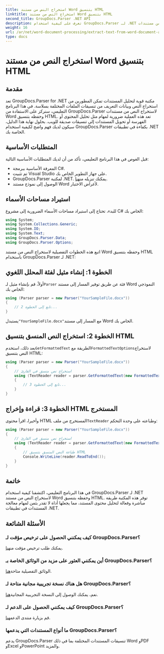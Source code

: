 ```yaml
---
title: استخراج النص من مستند Word بتنسيق HTML
linktitle: استخراج النص من مستند Word بتنسيق HTML
second_title: GroupDocs.Parser .NET API
description: تعرف على كيفية استخدام GroupDocs.Parser لـ .NET لاستخراج النص من مستندات Word وحفظه بتنسيق HTML. برنامج تعليمي خطوة بخطوة مع أمثلة التعليمات البرمجية.
weight: 16
url: /ar/net/word-document-processing/extract-text-from-word-document-as-html/
type: docs
---
```

# استخراج النص من مستند Word بتنسيق HTML

## مقدمة
تعد GroupDocs.Parser for .NET مكتبة قوية لتحليل المستندات تمكن المطورين من استخراج النص وبيانات التعريف من تنسيقات الملفات المختلفة بسلاسة. في هذا البرنامج التعليمي، سنركز على الاستفادة من GroupDocs.Parser لاستخراج النص من مستندات Word وحفظه بتنسيق HTML. تعد هذه العملية ضرورية لمهام مثل تحليل المحتوى أو الفهرسة أو تحويل المستندات إلى تنسيقات صديقة للويب. بحلول نهاية هذا الدليل، سيكون لديك فهم واضح لكيفية استخدام GroupDocs.Parser بكفاءة في تطبيقات .NET الخاصة بك.
## المتطلبات الأساسية
قبل الغوص في هذا البرنامج التعليمي، تأكد من أن لديك المتطلبات الأساسية التالية:
- المعرفة الأساسية ببرمجة C#.
- تم تثبيت Visual Studio على جهاز التطوير الخاص بك.
-  GroupDocs.Parser لمكتبة .NET. يمكنك تنزيله من[هنا](https://releases.groupdocs.com/parser/net/).
- الوصول إلى نموذج مستند Word لأغراض الاختبار.
## استيراد مساحات الأسماء
للبدء، تحتاج إلى استيراد مساحات الأسماء الضرورية إلى مشروع C# الخاص بك:
```csharp
using System;
using System.Collections.Generic;
using System.IO;
using System.Text;
using GroupDocs.Parser.Data;
using GroupDocs.Parser.Options;
```
اتبع هذه الخطوات التفصيلية لاستخراج النص من مستند Word وحفظه بتنسيق HTML باستخدام GroupDocs.Parser لـ .NET:
## الخطوة 1: إنشاء مثيل لفئة المحلل اللغوي
 أولاً، قم بإنشاء مثيل لـ`Parser` فئة عن طريق توفير المسار إلى مستند Word النموذجي الخاص بك:
```csharp
using (Parser parser = new Parser("YourSampleFile.docx"))
{
    // تابع إلى الخطوة 2...
}
```
 يستبدل`"YourSampleFile.docx"`مع المسار إلى مستند Word الخاص بك.
## الخطوة 2: استخراج النص المنسق بتنسيق HTML
 بعد ذلك، استخدم`GetFormattedText` الطريقة مع`FormattedTextOptions`لاستخراج النص بتنسيق HTML:
```csharp
using (Parser parser = new Parser("YourSampleFile.docx"))
{
    // استخراج نص منسق في القارئ
    using (TextReader reader = parser.GetFormattedText(new FormattedTextOptions(FormattedTextMode.Html)))
    {
        // تابع إلى الخطوة 3...
    }
}
```
## الخطوة 3: قراءة وإخراج HTML المستخرج
 وأخيرا، اقرأ محتوى HTML المستخرج من ملف`TextReader` وطباعته على وحدة التحكم:
```csharp
using (Parser parser = new Parser("YourSampleFile.docx"))
{
    // استخراج نص منسق في القارئ
    using (TextReader reader = parser.GetFormattedText(new FormattedTextOptions(FormattedTextMode.Html)))
    {
        // طباعة النص المنسق بتنسيق HTML
        Console.WriteLine(reader.ReadToEnd());
    }
}
```
## خاتمة
في هذا البرنامج التعليمي، اكتشفنا كيفية استخدام GroupDocs.Parser لـ .NET لاستخراج النص من مستند Word وحفظه بتنسيق HTML. توفر هذه المكتبة طريقة مباشرة وفعالة لتحليل محتوى المستند، مما يجعلها أداة لا تقدر بثمن لمهام معالجة المستندات في تطبيقات .NET.

## الأسئلة الشائعة
### كيف يمكنني الحصول على ترخيص مؤقت لـ GroupDocs.Parser؟
 يمكنك طلب ترخيص مؤقت من[هنا](https://purchase.groupdocs.com/temporary-license/).
### أين يمكنني العثور على مزيد من الوثائق الخاصة بـ GroupDocs.Parser؟
 الوثائق التفصيلية متاحة[هنا](https://tutorials.groupdocs.com/parser/net/).
### هل هناك نسخة تجريبية مجانية متاحة لـ GroupDocs.Parser؟
 نعم، يمكنك الوصول إلى النسخة التجريبية المجانية[هنا](https://releases.groupdocs.com/).
### كيف يمكنني الحصول على الدعم لـ GroupDocs.Parser؟
 قم بزيارة منتدى الدعم[هنا](https://forum.groupdocs.com/c/parser/17).
### ما أنواع المستندات التي يدعمها GroupDocs.Parser؟
يدعم GroupDocs.Parser تنسيقات المستندات المختلفة بما في ذلك Word وPDF وExcel وPowerPoint والمزيد.
